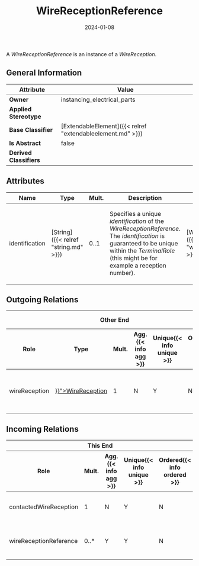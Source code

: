 ﻿---
title: WireReceptionReference
toc: false
type: specs
date: "2024-01-08"
draft: false
specification: VEC
version: 2.1.0
documentType: "Recommendation"
elementType: Class
classes:
  - WireReceptionReference
menu_name: vec-2.1.0
---
<p> A <i>WireReceptionReference</i> is an instance of a <i>WireReception</i>.      </p>

## General Information

| Attribute               | Value |
|-------------------------|-------|
| **Owner**               | instancing_electrical_parts |
| **Applied Stereotype**  |   |
| **Base Classifier**     | [ExtendableElement]({{< relref "extendableelement.md" >}})<br/>  |
| **Is Abstract**         | false |
| **Derived Classifiers** |   |

## Attributes
|  Name  |  Type  |  Mult.  |  Description  |  Owning Classifier  |
|--------|--------|---------|---------------|--------------|
|identification| [String]({{< relref "string.md" >}}) | 0..1 | <p> Specifies a unique <i>identification</i> of the <i>WireReceptionReference</i>. The <i>identification</i> is guaranteed to be unique within the <i>TerminalRole</i> (this might be for example a reception number).      </p> | [WireReceptionReference]({{< relref "wirereceptionreference.md" >}}) |

## Outgoing Relations
<table>
    <thead>
        <tr>
           <th colspan="6">Other End</th>
           <th colspan="1">This End</th>
           <th colspan="1">General</th>
        </tr>
        <tr>
           <th>Role</th>
           <th>Type</th>
           <th>Mult.</th>
           <th>Agg.{{< info agg >}}</th>
           <th>Unique{{< info unique >}}</th>
           <th>Ordered{{< info ordered >}}</th>
           <th>Mult.</th>
           <th>Description</th>
        </tr>
    <thead>
    <tbody>
    <tr>
        <td>wireReception</td>
        <td><a href="{{< relref "wirereception.md" >}}">WireReception</a></td>
        <td>1</td>
        <td>N</td>
        <td>Y</td>
        <td>N</td>
        <td>0..*</td>
        <td><p> References the <i>WireReception</i> that is instanced by this <i>WireReceptionReference.</i>      </p></td>
    </tr>
    </tbody>
</table>

##  Incoming Relations
<table>
    <thead>
        <tr>
           <th colspan="5">This End</th>
           <th colspan="2">Other End</th>
           <th colspan="1">General</th>
        </tr>
        <tr>
           <th>Role</th>
           <th>Mult.</th>
           <th>Agg.{{< info agg >}}</th>
           <th>Unique{{< info unique >}}</th>
           <th>Ordered{{< info ordered >}}</th>
           <th>Type</th>
           <th>Mult.</th>
           <th>Description</th>
        </tr>
    <thead>
    <tbody>
    <tr>
        <td>contactedWireReception</td>
        <td>1</td>
        <td>N</td>
        <td>Y</td>
        <td>N</td>
        <td><a href="{{< relref "wiremountingdetail.md" >}}">WireMountingDetail</a></td>
        <td>0..*</td>
        <td>References the WireReception that is used for the WireMounting.</td>
    </tr>
    <tr>
        <td>wireReceptionReference</td>
        <td>0..*</td>
        <td>Y</td>
        <td>Y</td>
        <td>N</td>
        <td><a href="{{< relref "terminalrole.md" >}}">TerminalRole</a></td>
        <td>1</td>
        <td><p> Specifies the <i>WireReceptionReferences </i>of this <i>TerminalRole.</i>      </p></td>
    </tr>
    </tbody>
</table>



